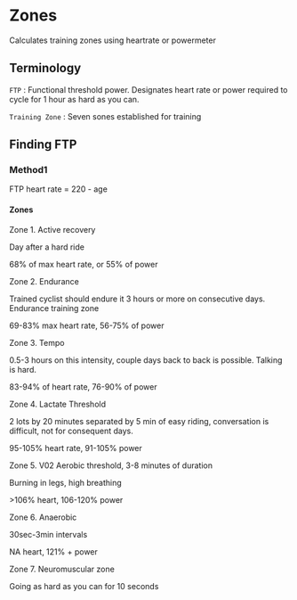 Zones
=====

Calculates training zones using heartrate or powermeter

Terminology
-----------

``FTP``
: Functional threshold power. Designates heart rate or power required to cycle
for 1 hour as hard as you can.

``Training Zone``
: Seven sones established for training

Finding FTP
-----------

### Method1 ###

FTP heart rate = 220 - age

#### Zones

Zone 1. Active recovery

Day after a hard ride

68% of max heart rate, or 55% of power

Zone 2. Endurance

Trained cyclist should endure it 3 hours or more on consecutive days. Endurance
training zone

69-83% max heart rate, 56-75% of power

Zone 3. Tempo

0.5-3 hours on this intensity, couple days back to back is possible. Talking is
hard.

83-94% of heart rate, 76-90% of power

Zone 4. Lactate Threshold

2 lots by 20 minutes separated by 5 min of easy riding, conversation is
difficult, not for consequent days.

95-105% heart rate, 91-105% power

Zone 5. V02
Aerobic threshold, 3-8 minutes of duration

Burning in legs, high breathing

\>106% heart, 106-120% power

Zone 6. Anaerobic

30sec-3min intervals

NA heart, 121% + power

Zone 7. Neuromuscular zone

Going as hard as you can for 10 seconds






